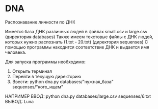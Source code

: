 # DNA

Распознавание личности по ДНК

Имеется база ДНК различных людей в файлах small.csv и large.csv (директория databases)
Также имеем текстовые файлы с ДНК людей, которых нужно распознать (1.txt - 20.txt) (директория sequenses)
С помощью программы находится соответствие ДНК и выдается имя человека.


Для запуска программы необходимо:
1. Открыть терминал
2. Перейти в текущую директорию
3. Ввести: python dna.py databases/"нужная_база" sequenses/"кого_ищем"

НАПРИМЕР ВВОД: python dna.py databases/large.csv sequenses/6.txt
ВЫВОД: Luna



